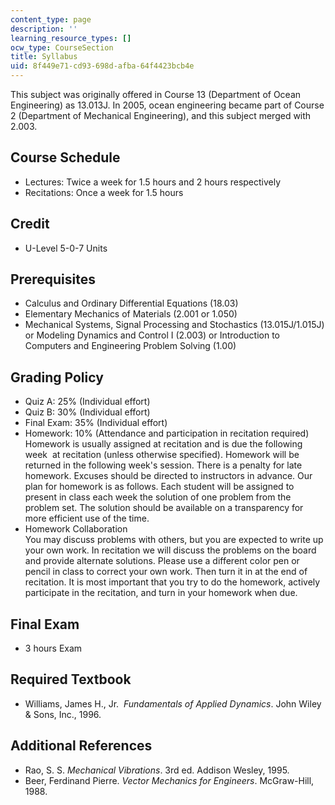 ```yaml
---
content_type: page
description: ''
learning_resource_types: []
ocw_type: CourseSection
title: Syllabus
uid: 8f449e71-cd93-698d-afba-64f4423bcb4e
---
```


This subject was originally offered in Course 13 (Department of Ocean Engineering) as 13.013J. In 2005, ocean engineering became part of Course 2 (Department of Mechanical Engineering), and this subject merged with 2.003.

Course Schedule
---------------

*   Lectures: Twice a week for 1.5 hours and 2 hours respectively
*   Recitations: Once a week for 1.5 hours

Credit
------

*   U-Level 5-0-7 Units

Prerequisites
-------------

*   Calculus and Ordinary Differential Equations (18.03)
*   Elementary Mechanics of Materials (2.001 or 1.050)
*   Mechanical Systems, Signal Processing and Stochastics (13.015J/1.015J) or Modeling Dynamics and Control I (2.003) or Introduction to Computers and Engineering Problem Solving (1.00)

Grading Policy
--------------

*   Quiz A: 25% (Individual effort)
*   Quiz B: 30% (Individual effort)
*   Final Exam: 35% (Individual effort)
*   Homework: 10% (Attendance and participation in recitation required)  
    Homework is usually assigned at recitation and is due the following week  at recitation (unless otherwise specified). Homework will be returned in the following week's session. There is a penalty for late homework. Excuses should be directed to instructors in advance. Our plan for homework is as follows. Each student will be assigned to present in class each week the solution of one problem from the problem set. The solution should be available on a transparency for more efficient use of the time.
*   Homework Collaboration  
    You may discuss problems with others, but you are expected to write up your own work. In recitation we will discuss the problems on the board and provide alternate solutions. Please use a different color pen or pencil in class to correct your own work. Then turn it in at the end of recitation. It is most important that you try to do the homework, actively participate in the recitation, and turn in your homework when due.

Final Exam
----------

*   3 hours Exam

Required Textbook
-----------------

*   Williams, James H., Jr.  _Fundamentals of Applied Dynamics_. John Wiley & Sons, Inc., 1996.

Additional References
---------------------

*   Rao, S. S. _Mechanical Vibrations_. 3rd ed. Addison Wesley, 1995.
*   Beer, Ferdinand Pierre. _Vector Mechanics for Engineers_. McGraw-Hill, 1988.